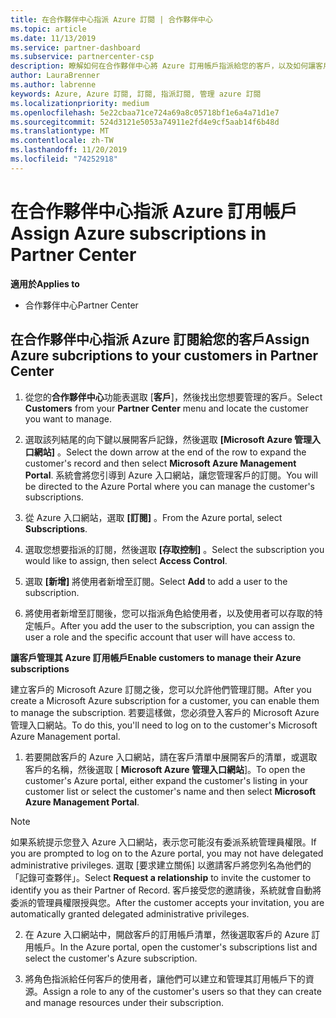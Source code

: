 ```yaml
---
title: 在合作夥伴中心指派 Azure 訂閱 | 合作夥伴中心
ms.topic: article
ms.date: 11/13/2019
ms.service: partner-dashboard
ms.subservice: partnercenter-csp
description: 瞭解如何在合作夥伴中心將 Azure 訂用帳戶指派給您的客戶，以及如何讓客戶管理自己的訂用帳戶。
author: LauraBrenner
ms.author: labrenne
keywords: Azure, Azure 訂閱, 訂閱, 指派訂閱, 管理 azure 訂閱
ms.localizationpriority: medium
ms.openlocfilehash: 5e22cbaa71ce724a69a8c05718bf1e6a4a71d1e7
ms.sourcegitcommit: 524d3121e5053a74911e2fd4e9cf5aab14f6b48d
ms.translationtype: MT
ms.contentlocale: zh-TW
ms.lasthandoff: 11/20/2019
ms.locfileid: "74252918"
---
```

# <a name="assign-azure-subscriptions-in-partner-center"></a><span data-ttu-id="795e7-104">在合作夥伴中心指派 Azure 訂用帳戶</span><span class="sxs-lookup"><span data-stu-id="795e7-104">Assign Azure subscriptions in Partner Center</span></span>

<span data-ttu-id="795e7-105">**適用於**</span><span class="sxs-lookup"><span data-stu-id="795e7-105">**Applies to**</span></span>

-  <span data-ttu-id="795e7-106">合作夥伴中心</span><span class="sxs-lookup"><span data-stu-id="795e7-106">Partner Center</span></span>
 
## <a name="assign-azure-subcriptions-to-your-customers-in-partner-center"></a><span data-ttu-id="795e7-107">在合作夥伴中心指派 Azure 訂閱給您的客戶</span><span class="sxs-lookup"><span data-stu-id="795e7-107">Assign Azure subcriptions to your customers in Partner Center</span></span>

1. <span data-ttu-id="795e7-108">從您的**合作夥伴中心**功能表選取 [**客戶**]，然後找出您想要管理的客戶。</span><span class="sxs-lookup"><span data-stu-id="795e7-108">Select **Customers** from your **Partner Center** menu and locate the customer you want to manage.</span></span>

2.  <span data-ttu-id="795e7-109">選取該列結尾的向下鍵以展開客戶記錄，然後選取 **\[Microsoft Azure 管理入口網站\]** 。</span><span class="sxs-lookup"><span data-stu-id="795e7-109">Select the down arrow at the end of the row to expand the customer's record and then select **Microsoft Azure Management Portal**.</span></span> <span data-ttu-id="795e7-110">系統會將您引導到 Azure 入口網站，讓您管理客戶的訂閱。</span><span class="sxs-lookup"><span data-stu-id="795e7-110">You will be directed to the Azure Portal where you can manage the customer's subscriptions.</span></span> 

4. <span data-ttu-id="795e7-111">從 Azure 入口網站，選取 **\[訂閱\]** 。</span><span class="sxs-lookup"><span data-stu-id="795e7-111">From the Azure portal, select **Subscriptions**.</span></span>

5. <span data-ttu-id="795e7-112">選取您想要指派的訂閱，然後選取 **\[存取控制\]** 。</span><span class="sxs-lookup"><span data-stu-id="795e7-112">Select the subscription you would like to assign, then select **Access Control**.</span></span>

6. <span data-ttu-id="795e7-113">選取 **\[新增\]** 將使用者新增至訂閱。</span><span class="sxs-lookup"><span data-stu-id="795e7-113">Select **Add** to add a user to the subscription.</span></span> 

7. <span data-ttu-id="795e7-114">將使用者新增至訂閱後，您可以指派角色給使用者，以及使用者可以存取的特定帳戶。</span><span class="sxs-lookup"><span data-stu-id="795e7-114">After you add the user to the subscription, you can assign the user a role and the specific account that user will have access to.</span></span> 

<span data-ttu-id="795e7-115">**讓客戶管理其 Azure 訂用帳戶**</span><span class="sxs-lookup"><span data-stu-id="795e7-115">**Enable customers to manage their Azure subscriptions**</span></span>

<span data-ttu-id="795e7-116">建立客戶的 Microsoft Azure 訂閱之後，您可以允許他們管理訂閱。</span><span class="sxs-lookup"><span data-stu-id="795e7-116">After you create a Microsoft Azure subscription for a customer, you can enable them to manage the subscription.</span></span> <span data-ttu-id="795e7-117">若要這樣做，您必須登入客戶的 Microsoft Azure 管理入口網站。</span><span class="sxs-lookup"><span data-stu-id="795e7-117">To do this, you'll need to log on to the customer's Microsoft Azure Management portal.</span></span> 

1.  <span data-ttu-id="795e7-118">若要開啟客戶的 Azure 入口網站，請在客戶清單中展開客戶的清單，或選取客戶的名稱，然後選取 [ **Microsoft Azure 管理入口網站**]。</span><span class="sxs-lookup"><span data-stu-id="795e7-118">To open the customer's Azure portal, either expand the customer's listing in your customer list or select the customer's name and then select **Microsoft Azure Management Portal**.</span></span>
    
> [!NOTE]  
> <span data-ttu-id="795e7-119">如果系統提示您登入 Azure 入口網站，表示您可能沒有委派系統管理員權限。</span><span class="sxs-lookup"><span data-stu-id="795e7-119">If you are prompted to log on to the Azure portal, you may not have delegated administrative privileges.</span></span> <span data-ttu-id="795e7-120">選取 \[要求建立關係\] 以邀請客戶將您列名為他們的「記錄可查夥伴」。</span><span class="sxs-lookup"><span data-stu-id="795e7-120">Select **Request a relationship** to invite the customer to identify you as their Partner of Record.</span></span> <span data-ttu-id="795e7-121">客戶接受您的邀請後，系統就會自動將委派的管理員權限授與您。</span><span class="sxs-lookup"><span data-stu-id="795e7-121">After the customer accepts your invitation, you are automatically granted delegated administrative privileges.</span></span> 

2.  <span data-ttu-id="795e7-122">在 Azure 入口網站中，開啟客戶的訂用帳戶清單，然後選取客戶的 Azure 訂用帳戶。</span><span class="sxs-lookup"><span data-stu-id="795e7-122">In the Azure portal, open the customer's subscriptions list and select the customer's Azure subscription.</span></span>

3.  <span data-ttu-id="795e7-123">將角色指派給任何客戶的使用者，讓他們可以建立和管理其訂用帳戶下的資源。</span><span class="sxs-lookup"><span data-stu-id="795e7-123">Assign a role to any of the customer's users so that they can create and manage resources under their subscription.</span></span>


